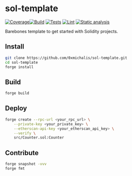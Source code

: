 # sol-template

[![Coverage](https://coveralls.io/repos/github/0xmichalis/sol-template/badge.svg?branch=main)](https://coveralls.io/github/0xmichalis/sol-template?branch=main)[![Build](https://github.com/0xmichalis/sol-template/actions/workflows/build.yml/badge.svg)](https://github.com/0xmichalis/sol-template/actions/workflows/build.yml) [![Tests](https://github.com/0xmichalis/sol-template/actions/workflows/test.yml/badge.svg)](https://github.com/0xmichalis/sol-template/actions/workflows/test.yml) [![Lint](https://github.com/0xmichalis/sol-template/actions/workflows/lint.yml/badge.svg)](https://github.com/0xmichalis/sol-template/actions/workflows/lint.yml) [![Static analysis](https://github.com/0xmichalis/sol-template/actions/workflows/analyze.yml/badge.svg)](https://github.com/0xmichalis/sol-template/actions/workflows/analyze.yml)

Barebones template to get started with Solidity projects.

## Install

```sh
git clone https://github.com/0xmichalis/sol-template.git
cd sol-template
forge install
```

## Build

```sh
forge build
```

## Deploy

```sh
forge create --rpc-url <your_rpc_url> \
    --private-key <your_private_key> \
    --etherscan-api-key <your_etherscan_api_key> \
    --verify \
    src/Counter.sol:Counter
```

## Contribute

```sh
forge snapshot -vvv
forge fmt
```
